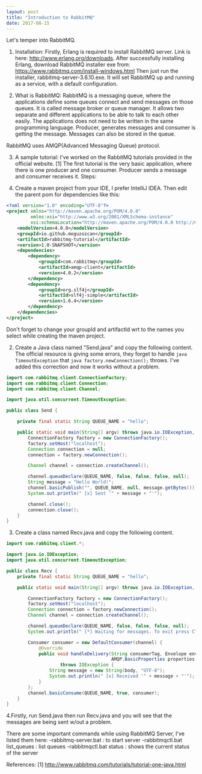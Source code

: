 ```yaml
---
layout: post
title: "Introduction to RabbitMQ"
date: 2017-08-15
---
```


Let's temper into RabbitMQ. 
1. Installation: 
Firstly, Erlang is required to install RabbitMQ server. Link is here: http://www.erlang.org/downloads.
After successfully installing Erlang, download RabbitMQ installer exe from: https://www.rabbitmq.com/install-windows.html
Then just run the installer, rabbitmq-server-3.6.10.exe. It will set RabbitMQ up and running as a service, with a default configuration.

2. What is RabbitMQ:
RabbitMQ is a messaging queue, where the applications define some queues connect and send messages on those queues. It is called message
broker or queue manager. It allows two separate and different applications to be able to talk to each other easily. The applications does 
not need to be written in the same programming language. Producer, generates messages and consumer is getting the message. Messages can 
also be stored in the queue.

RabbitMQ uses AMQP(Advanced Messaging Queue) protocol. 

3. A sample tutorial:
I've worked on the RabbitMQ tutorials provided in the official website. [1]
The first tutorial is the very basic application, where there is one producer and one consumer. Producer sends a message and consumer 
receives it. Steps:

1. Create a maven project from your IDE, I prefer IntelliJ IDEA. Then edit the parent pom for dependencies like this:

```xml
<?xml version="1.0" encoding="UTF-8"?>
<project xmlns="http://maven.apache.org/POM/4.0.0"
         xmlns:xsi="http://www.w3.org/2001/XMLSchema-instance"
         xsi:schemaLocation="http://maven.apache.org/POM/4.0.0 http://maven.apache.org/xsd/maven-4.0.0.xsd">
    <modelVersion>4.0.0</modelVersion>
    <groupId>io.github.moguzozcan</groupId>
    <artifactId>rabbitmq-tutorial</artifactId>
    <version>1.0-SNAPSHOT</version>
    <dependencies>
        <dependency>
            <groupId>com.rabbitmq</groupId>
            <artifactId>amqp-client</artifactId>
            <version>4.0.2</version>
        </dependency>
        <dependency>
            <groupId>org.slf4j</groupId>
            <artifactId>slf4j-simple</artifactId>
            <version>1.6.4</version>
        </dependency>
    </dependencies>
</project>
```

Don't forget to change your groupId and artifactId wrt to the names you select while creating the maven project.

2. Create a Java class named "Send.java" and copy the following content. The official resource is giving some errors, they forget to 
handle ```java TimeoutException``` that ```java factory.newConnection();``` throws. I've added this correction and now it works without 
a problem.

```java
import com.rabbitmq.client.ConnectionFactory;
import com.rabbitmq.client.Connection;
import com.rabbitmq.client.Channel;

import java.util.concurrent.TimeoutException;

public class Send {

    private final static String QUEUE_NAME = "hello";

    public static void main(String[] argv) throws java.io.IOException, TimeoutException {
        ConnectionFactory factory = new ConnectionFactory();
        factory.setHost("localhost");
        Connection connection = null;
        connection = factory.newConnection();

        Channel channel = connection.createChannel();

        channel.queueDeclare(QUEUE_NAME, false, false, false, null);
        String message = "Hello World!";
        channel.basicPublish("", QUEUE_NAME, null, message.getBytes());
        System.out.println(" [x] Sent '" + message + "'");

        channel.close();
        connection.close();
    }
}
```

3. Create a class named Recv.java and copy the following content. 

```java
import com.rabbitmq.client.*;

import java.io.IOException;
import java.util.concurrent.TimeoutException;

public class Recv {
    private final static String QUEUE_NAME = "hello";

    public static void main(String[] argv) throws java.io.IOException, java.lang.InterruptedException, TimeoutException {

        ConnectionFactory factory = new ConnectionFactory();
        factory.setHost("localhost");
        Connection connection = factory.newConnection();
        Channel channel = connection.createChannel();

        channel.queueDeclare(QUEUE_NAME, false, false, false, null);
        System.out.println(" [*] Waiting for messages. To exit press CTRL+C");

        Consumer consumer = new DefaultConsumer(channel) {
            @Override
            public void handleDelivery(String consumerTag, Envelope envelope,
                                       AMQP.BasicProperties properties, byte[] body)
                    throws IOException {
                String message = new String(body, "UTF-8");
                System.out.println(" [x] Received '" + message + "'");
            }
        };
        channel.basicConsume(QUEUE_NAME, true, consumer);
    }
}
```

4.Firstly, run Send.java then run Recv.java and you will see that the messages are being sent w/out a problem.

There are some important commands while using RabbitMQ Server, I've listed them here:
-rabbitmq-server.bat : to start server
-rabbitmqctl.bat list_queues : list queues
-rabbitmqctl.bat status : shows the current status of the server

References:
[1] http://www.rabbitmq.com/tutorials/tutorial-one-java.html
